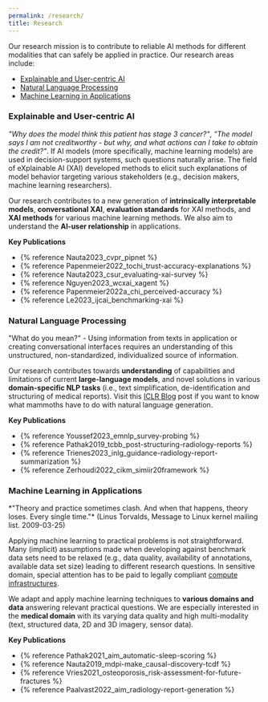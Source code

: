 ```yaml
---
permalink: /research/
title: Research
---
```


Our research mission is to contribute to reliable AI methods for different modalities that can safely be applied in practice. 
Our research areas include:
- <a href="#topic-xai">Explainable and User-centric AI</a>
- <a href="#topic-nlp">Natural Language Processing</a>
- <a href="#topic-ml">Machine Learning in Applications</a>


<h3 id="topic-xai" class="site-heading accent-color-secondary">Explainable and User-centric AI</h3>

*"Why does the model think this patient has stage 3 cancer?"*, *"The model says I am not creditworthy - but why, and what actions can I take to obtain the credit?"*. 
If AI models (more specifically, machine learning models) are used in decision-support systems, such questions naturally arise. The field of eXplainable AI (XAI) developed methods to elicit such explanations of model behavior targeting various stakeholders (e.g., decision makers, machine learning researchers). 

Our research contributes to a new generation of **intrinsically interpretable models**, **conversational XAI**, **evaluation standards** for XAI methods, and **XAI methods** for various machine learning methods. We also aim to understand the **AI-user relationship** in applications.

**Key Publications**
<ul class="key_pubs">
<li>{% reference Nauta2023_cvpr_pipnet %}</li>
<li>{% reference Papenmeier2022_tochi_trust-accuracy-explanations %}</li>
<li>{% reference Nauta2023_csur_evaluating-xai-survey %}</li>
<li>{% reference Nguyen2023_wcxai_xagent %}</li>
<li>{% reference Papenmeier2022a_chi_perceived-accuracy %}</li>
<li>{% reference Le2023_ijcai_benchmarking-xai %}</li>
</ul>

<h3 id="topic-nlp" class="site-heading accent-color-tertiary">Natural Language Processing</h3>

"What do you mean?" - Using information from texts in application or creating conversational interfaces requires an understanding of this unstructured, non-standardized, individualized source of information. 

Our research contributes towards **understanding** of capabilities and limitations of current **large-language models**, and novel solutions in various **domain-specific NLP tasks** (i.e., text simplification, de-identification and structuring of medical reports). Visit this [ICLR Blog](https://iclr-blog-track.github.io/2022/03/25/PPLM/) post if you want to know what mammoths have to do with natural language generation.

**Key Publications**
<ul class="key_pubs">
<li>{% reference Youssef2023_emnlp_survey-probing %}</li>
<li>{% reference Pathak2019_tcbb_post-structuring-radiology-reports %}</li>
<li>{% reference Trienes2023_inlg_guidance-radiology-report-summarization %}</li>
<li>{% reference Zerhoudi2022_cikm_simiir20framework %}</li>
</ul>

<h3 id="topic-ml" class="site-heading accent-color-quartiary">Machine Learning in Applications</h3>
*"Theory and practice sometimes clash. And when that happens, theory loses. Every single time."* (Linus Torvalds, Message to Linux kernel mailing list. 2009-03-25)

Applying machine learning to practical problems is not straightforward. Many (implicit) assumptions made when developing against benchmark data sets need to be relaxed (e.g., data quality, availability of annotations, available data set size) leading to different research questions. In sensitive domain, special attention has to be paid to legally compliant [compute infrastructures](https://ieeexplore.ieee.org/document/9750320). 

We adapt and apply machine learning techniques to **various domains and data** answering relevant practical questions. We are especially interested in the **medical domain** with its varying data quality and high multi-modality (text, structured data, 2D and 3D imagery, sensor data).

**Key Publications**
<ul class="key_pubs">
<li>{% reference Pathak2021_aim_automatic-sleep-scoring %}</li>
<li>{% reference Nauta2019_mdpi-make_causal-discovery-tcdf %}</li>
<li>{% reference Vries2021_osteoporosis_risk-assessment-for-future-fractures %}</li>
<li>{% reference Paalvast2022_aim_radiology-report-generation %}</li>
</ul>



